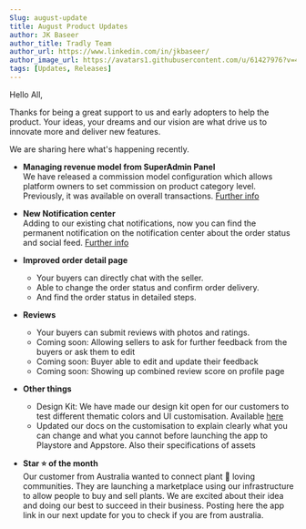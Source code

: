 ```yaml
---
Slug: august-update
title: August Product Updates
author: JK Baseer
author_title: Tradly Team
author_url: https://www.linkedin.com/in/jkbaseer/
author_image_url: https://avatars1.githubusercontent.com/u/61427976?v=4 
tags: [Updates, Releases]
---
```


Hello All,

Thanks for being a great support to us and early adopters to help the product. 
Your ideas, your dreams and our vision are what drive us to innovate more and deliver new features. 

We are sharing here what's happening recently. 

- **Managing revenue model from SuperAdmin Panel**  
We have released a commission model configuration which allows platform owners to set commission on product category level. Previously, it was available on overall transactions. [Further info](/docs/revenuemodel)

- **New Notification center** <br/>
Adding to our existing chat notifications, now you can find the permanent notification on the notification center about the order status and social feed.  [Further info](/docs/appfeatures#notification-center)

- **Improved order detail page**
  - Your buyers can directly chat with the seller. 
  - Able to change the order status and confirm order delivery. 
  - And find the order status in detailed steps. 

- **Reviews**
  - Your buyers can submit reviews with photos and ratings. 
  - Coming soon: Allowing sellers to ask for further feedback from the buyers or ask them to edit 
  - Coming soon: Buyer able to edit and update their feedback
  - Coming soon: Showing up combined review score on profile page

- **Other things**
  - Design Kit: We have made our design kit open for our customers to test different thematic colors and UI customisation. Available [here](/docs/appcustomisation#app-primary-color)
  - Updated our docs on the customisation to explain clearly what you can change and what you cannot before launching the app to Playstore and Appstore. Also their specifications of assets
  

- **Star ⭐️ of the month** <br/>
Our customer from Australia wanted to connect plant 🌱 loving communities. They are launching a marketplace using our infrastructure to allow people to buy and sell plants. We are excited about their idea and doing our best to succeed in their business. Posting here the app link in our next update for you to check if you are from australia. 

